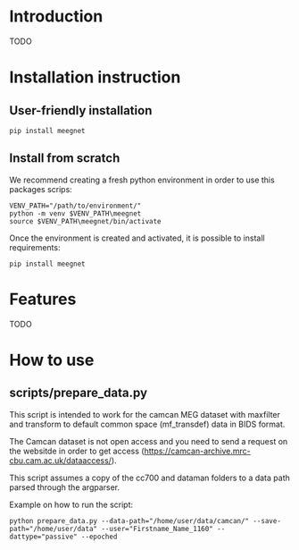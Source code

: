 # Introduction

TODO

# Installation instruction

## User-friendly installation

```
pip install meegnet
```

## Install from scratch

We recommend creating a fresh python environment in order to use this packages scrips:
```
VENV_PATH="/path/to/environment/"
python -m venv $VENV_PATH\meegnet
source $VENV_PATH\meegnet/bin/activate
```

Once the environment is created and activated, it is possible to install requirements:
```
pip install meegnet
```

# Features

TODO

# How to use

## scripts/prepare_data.py

This script is intended to work for the camcan MEG dataset with maxfilter
and transform to default common space (mf_transdef) data in BIDS format.

The Camcan dataset is not open access and you need to send a request on the
websitde in order to get access (https://camcan-archive.mrc-cbu.cam.ac.uk/dataaccess/).

This script assumes a copy of the cc700 and dataman folders to a data path parsed
through the argparser.

Example on how to run the script:
```
python prepare_data.py --data-path="/home/user/data/camcan/" --save-path="/home/user/data" --user="Firstname_Name_1160" --dattype="passive" --epoched
```

